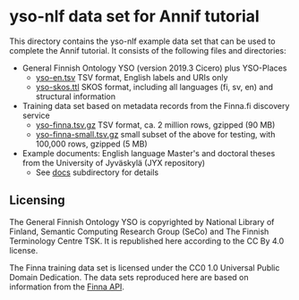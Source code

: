 # yso-nlf data set for Annif tutorial

This directory contains the yso-nlf example data set that can be
used to complete the Annif tutorial. It consists of the following files and
directories:

* General Finnish Ontology YSO (version 2019.3 Cicero) plus YSO-Places
  * [yso-en.tsv](yso-en.tsv) TSV format, 
    English labels and URIs only
  * [yso-skos.ttl](yso-skos.ttl) SKOS
    format, including all languages (fi, sv, en) and structural information
* Training data set based on metadata records from the Finna.fi discovery
  service
  * [yso-finna.tsv.gz](yso-finna.tsv.gz) TSV format,
    ca. 2 million rows, gzipped (90 MB)
  * [yso-finna-small.tsv.gz](yso-finna-small.tsv.gz) small
    subset of the above for testing, with 100,000 rows, gzipped (5 MB)
* Example documents: English language Master's and doctoral theses from the
  University of Jyväskylä (JYX repository)
  * See [docs](docs) subdirectory for details

## Licensing

The General Finnish Ontology YSO is copyrighted by National Library of
Finland, Semantic Computing Research Group (SeCo) and The Finnish
Terminology Centre TSK. It is republished here according to the CC By 4.0
license.

The Finna training data set is licensed under the CC0 1.0 Universal Public
Domain Dedication. The data sets reproduced here are based on information
from the [Finna
API](https://www.kiwi.fi/pages/viewpage.action?pageId=53839221).
